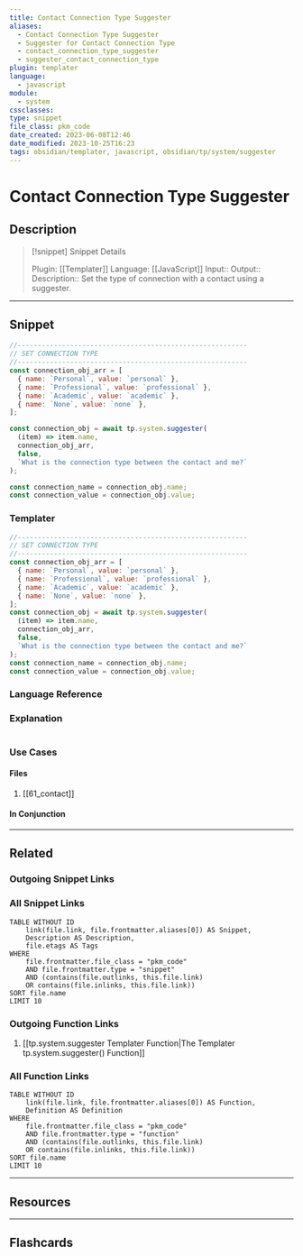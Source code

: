 ```yaml
---
title: Contact Connection Type Suggester
aliases:
  - Contact Connection Type Suggester
  - Suggester for Contact Connection Type
  - contact_connection_type_suggester
  - suggester_contact_connection_type
plugin: templater
language:
  - javascript
module:
  - system
cssclasses:
type: snippet
file_class: pkm_code
date_created: 2023-06-08T12:46
date_modified: 2023-10-25T16:23
tags: obsidian/templater, javascript, obsidian/tp/system/suggester
---
```

# Contact Connection Type Suggester

## Description

> [!snippet] Snippet Details
>
> Plugin: [[Templater]]
> Language: [[JavaScript]]
> Input::
> Output::
> Description:: Set the type of connection with a contact using a suggester.

---

## Snippet

<!-- Add the full code including explanatory comments  -->

```javascript
//---------------------------------------------------------
// SET CONNECTION TYPE
//---------------------------------------------------------
const connection_obj_arr = [
  { name: `Personal`, value: `personal` },
  { name: `Professional`, value: `professional` },
  { name: `Academic`, value: `academic` },
  { name: `None`, value: `none` },
];

const connection_obj = await tp.system.suggester(
  (item) => item.name,
  connection_obj_arr,
  false,
  `What is the connection type between the contact and me?`
);

const connection_name = connection_obj.name;
const connection_value = connection_obj.value;
```

### Templater

<!-- Add the full code excluding explanatory comments  -->

```javascript
//---------------------------------------------------------
// SET CONNECTION TYPE
//---------------------------------------------------------
const connection_obj_arr = [
  { name: `Personal`, value: `personal` },
  { name: `Professional`, value: `professional` },
  { name: `Academic`, value: `academic` },
  { name: `None`, value: `none` },
];
const connection_obj = await tp.system.suggester(
  (item) => item.name,
  connection_obj_arr,
  false,
  `What is the connection type between the contact and me?`
);
const connection_name = connection_obj.name;
const connection_value = connection_obj.value;
```

### Language Reference

<!-- Recreate the code with links to files  -->

### Explanation

```javascript

```

### Use Cases

#### Files

<!-- Files containing the snippet  -->

1. [[61_contact]]

#### In Conjunction

<!-- Snippets used together with this snippet  -->

---

## Related

### Outgoing Snippet Links

<!-- Link related snippet here -->

### All Snippet Links

<!-- Query limit 10  -->

```dataview
TABLE WITHOUT ID
	link(file.link, file.frontmatter.aliases[0]) AS Snippet,
	Description AS Description,
	file.etags AS Tags
WHERE
	file.frontmatter.file_class = "pkm_code"
	AND file.frontmatter.type = "snippet"
	AND (contains(file.outlinks, this.file.link)
	OR contains(file.inlinks, this.file.link))
SORT file.name
LIMIT 10
```

### Outgoing Function Links

<!-- Link related functions here -->

1. [[tp.system.suggester Templater Function|The Templater tp.system.suggester() Function]]

### All Function Links

<!-- Query limit 10  -->

```dataview
TABLE WITHOUT ID
	link(file.link, file.frontmatter.aliases[0]) AS Function,
	Definition AS Definition
WHERE
	file.frontmatter.file_class = "pkm_code"
	AND file.frontmatter.type = "function"
	AND (contains(file.outlinks, this.file.link)
	OR contains(file.inlinks, this.file.link))
SORT file.name
LIMIT 10
```

---

## Resources

---

## Flashcards
